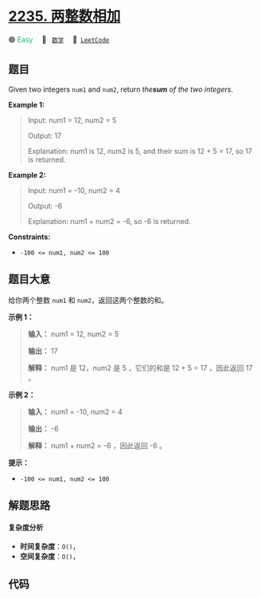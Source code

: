 # [2235. 两整数相加](https://leetcode.com/problems/add-two-integers)

🟢 <font color=#15bd66>Easy</font>&emsp; 🔖&ensp; [`数学`](/leetcode/outline/tag/math.md)&emsp; 🔗&ensp;[`LeetCode`](https://leetcode.com/problems/add-two-integers)

## 题目

Given two integers `num1` and `num2`, return _the**sum** of the two integers_.



**Example 1:**

> Input: num1 = 12, num2 = 5
> 
> Output: 17
> 
> Explanation: num1 is 12, num2 is 5, and their sum is 12 + 5 = 17, so 17 is returned.

**Example 2:**

> Input: num1 = -10, num2 = 4
> 
> Output: -6
> 
> Explanation: num1 + num2 = -6, so -6 is returned.

**Constraints:**

  * `-100 <= num1, num2 <= 100`


## 题目大意

给你两个整数 `num1` 和 `num2`，返回这两个整数的和。



**示例 1：**

> 
> 
> 
> 
> 
> **输入：** num1 = 12, num2 = 5
> 
> **输出：** 17
> 
> **解释：** num1 是 12，num2 是 5 ，它们的和是 12 + 5 = 17 ，因此返回 17 。
> 
> 

**示例 2：**

> 
> 
> 
> 
> 
> **输入：** num1 = -10, num2 = 4
> 
> **输出：** -6
> 
> **解释：** num1 + num2 = -6 ，因此返回 -6 。
> 
> 



**提示：**

  * `-100 <= num1, num2 <= 100`


## 解题思路

#### 复杂度分析

- **时间复杂度**：`O()`，
- **空间复杂度**：`O()`，

## 代码

```javascript

```
